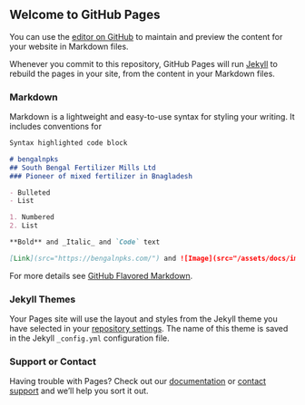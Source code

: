 ## Welcome to GitHub Pages

You can use the [editor on GitHub](https://github.com/ronibd0/bengalnpks/edit/master/README.md) to maintain and preview the content for your website in Markdown files.

Whenever you commit to this repository, GitHub Pages will run [Jekyll](https://jekyllrb.com/) to rebuild the pages in your site, from the content in your Markdown files.

### Markdown

Markdown is a lightweight and easy-to-use syntax for styling your writing. It includes conventions for

```markdown
Syntax highlighted code block

# bengalnpks
## South Bengal Fertilizer Mills Ltd
### Pioneer of mixed fertilizer in Bnagladesh

- Bulleted
- List

1. Numbered
2. List

**Bold** and _Italic_ and `Code` text

[Link](src="https://bengalnpks.com/") and ![Image](src="/assets/docs/img/01.jpg")
```

For more details see [GitHub Flavored Markdown](https://guides.github.com/features/mastering-markdown/).

### Jekyll Themes

Your Pages site will use the layout and styles from the Jekyll theme you have selected in your [repository settings](https://github.com/ronibd0/bengalnpks/settings). The name of this theme is saved in the Jekyll `_config.yml` configuration file.

### Support or Contact

Having trouble with Pages? Check out our [documentation](https://help.github.com/categories/github-pages-basics/) or [contact support](https://github.com/contact) and we’ll help you sort it out.
